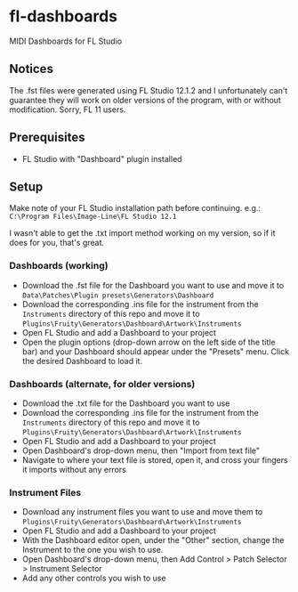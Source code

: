 # fl-dashboards
MIDI Dashboards for FL Studio

## Notices
The .fst files were generated using FL Studio 12.1.2 and I unfortunately can't guarantee they will work on older versions of the program, with or without modification. Sorry, FL 11 users.

## Prerequisites
- FL Studio with "Dashboard" plugin installed

## Setup
Make note of your FL Studio installation path before continuing. e.g.: `C:\Program Files\Image-Line\FL Studio 12.1`

I wasn't able to get the .txt import method working on my version, so if it does for you, that's great.
### Dashboards (working)
- Download the .fst file for the Dashboard you want to use and move it to `Data\Patches\Plugin presets\Generators\Dashboard`
- Download the corresponding .ins file for the instrument from the `Instruments` directory of this repo and move it to `Plugins\Fruity\Generators\Dashboard\Artwork\Instruments`
- Open FL Studio and add a Dashboard to your project
- Open the plugin options (drop-down arrow on the left side of the title bar) and your Dashboard should appear under the "Presets" menu. Click the desired Dashboard to load it.
### Dashboards (alternate, for older versions)
- Download the .txt file for the Dashboard you want to use
- Download the corresponding .ins file for the instrument from the `Instruments` directory of this repo and move it to `Plugins\Fruity\Generators\Dashboard\Artwork\Instruments`
- Open FL Studio and add a Dashboard to your project
- Open Dashboard's drop-down menu, then "Import from text file"
- Navigate to where your text file is stored, open it, and cross your fingers it imports without any errors
### Instrument Files
- Download any instrument files you want to use and move them to `Plugins\Fruity\Generators\Dashboard\Artwork\Instruments`
- Open FL Studio and add a Dashboard to your project
- With the Dashboard editor open, under the "Other" section, change the Instrument to the one you wish to use.
- Open Dashboard's drop-down menu, then Add Control > Patch Selector > Instrument Selector
- Add any other controls you wish to use
